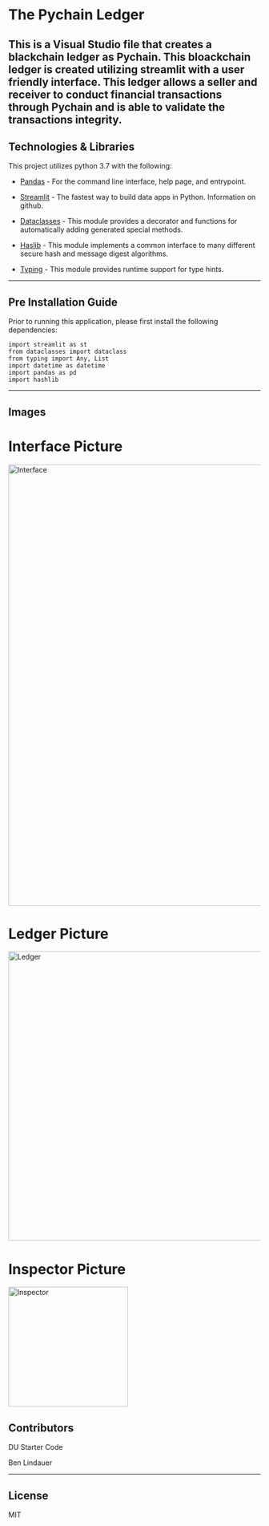 # The Pychain Ledger
This is a Visual Studio file that creates a blackchain ledger as Pychain. This bloackchain ledger is created utilizing streamlit with a user friendly interface. This ledger allows a seller and receiver to conduct financial transactions through Pychain  and is able to validate the transactions integrity. 
---

## Technologies & Libraries

This project utilizes python 3.7 with the following:

* [Pandas](https://github.com/pandas-dev/pandas) - For the command line interface, help page, and entrypoint.

* [Streamlit](https://github.com/streamlit) - The fastest way to build data apps in Python. Information on github. 

* [Dataclasses](https://docs.python.org/3/library/dataclasses.html) - This module provides a decorator and functions for automatically adding generated special methods.

* [Haslib](https://docs.python.org/3/library/hashlib.html) - This module implements a common interface to many different secure hash and message digest algorithms.

* [Typing](https://docs.python.org/3/library/typing.html) - This module provides runtime support for type hints.

---

## Pre Installation Guide

Prior to running this application, please first install the following dependencies:

```
import streamlit as st
from dataclasses import dataclass
from typing import Any, List
import datetime as datetime
import pandas as pd
import hashlib
```

---

## Images

# Interface Picture
<img width="880" alt="Interface" src="https://user-images.githubusercontent.com/117557983/232643878-58e948b8-b611-48aa-8940-81a75d5b1526.PNG">

# Ledger Picture
<img width="577" alt="Ledger" src="https://user-images.githubusercontent.com/117557983/232643928-8ee7bc95-757e-4341-9e5f-7019bb567603.PNG">

# Inspector Picture
<img width="239" alt="Inspector" src="https://user-images.githubusercontent.com/117557983/232643949-cdcc1f97-ef7d-4a9a-9f78-db5c72470315.PNG">


## Contributors

DU Starter Code

Ben Lindauer

---

## License

MIT
